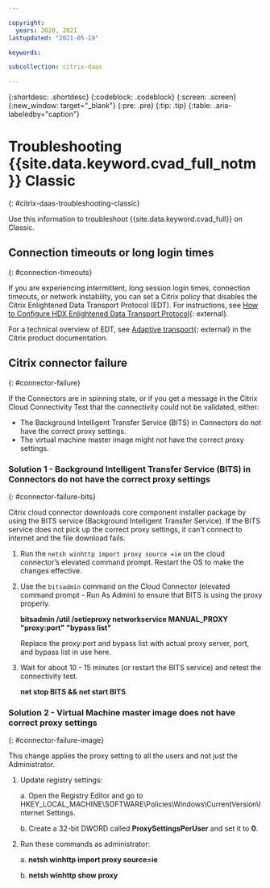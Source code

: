```yaml
---

copyright:
  years: 2020, 2021
lastupdated: "2021-05-19"

keywords:

subcollection: citrix-daas

---
```


{:shortdesc: .shortdesc}
{:codeblock: .codeblock}
{:screen: .screen}
{:new_window: target="_blank"}
{:pre: .pre}
{:tip: .tip}
{:table: .aria-labeledby="caption"}

# Troubleshooting {{site.data.keyword.cvad_full_notm}} Classic
{: #citrix-daas-troubleshooting-classic}

Use this information to troubleshoot {{site.data.keyword.cvad_full}} on Classic.

## Connection timeouts or long login times
{: #connection-timeouts}

If you are experiencing intermittent, long session login times, connection timeouts, or network instability, you can set a Citrix policy that disables the Citrix Enlightened Data Transport Protocol (EDT). For instructions, see [How to Configure HDX Enlightened Data Transport Protocol](https://support.citrix.com/article/CTX220732){: external}.

For a technical overview of EDT, see [Adaptive transport](https://docs.citrix.com/en-us/citrix-virtual-apps-desktops/technical-overview/hdx/adaptive-transport.html){: external} in the Citrix product documentation. 

## Citrix connector failure
{: #connector-failure}

If the Connectors are in spinning state, or if you get a message in the Citrix Cloud Connectivity Test that the connectivity could not be validated, either:

* The Background Intelligent Transfer Service (BITS) in Connectors do not have the correct proxy settings. 
* The virtual machine master image might not have the correct proxy settings. 

### Solution 1 - Background Intelligent Transfer Service (BITS) in Connectors do not have the correct proxy settings
{: #connector-failure-bits}

Citrix cloud connector downloads core component installer package by using the BITS service (Background Intelligent Transfer Service).
If the BITS service does not pick up the correct proxy settings, it can't connect to internet and the file download fails.

1.	Run the `netsh winhttp import proxy source =ie` on the cloud connector’s elevated command prompt. Restart the OS to make the changes effective.
2.	Use the `bitsadmin` command on the Cloud Connector (elevated command prompt - Run As Admin) to ensure that BITS is using the proxy properly. 

     **bitsadmin /util /setieproxy networkservice MANUAL_PROXY "proxy:port" "bypass list"**

    Replace the proxy:port and bypass list with actual proxy server, port, and bypass list in use here.

3. Wait for about 10 - 15 minutes (or restart the BITS service) and retest the connectivity test.

   **net stop BITS && net start BITS**

### Solution 2 - Virtual Machine master image does not have correct proxy settings
{: #connector-failure-image}

This change applies the proxy setting to all the users and not just the Administrator.  

1.  Update registry settings:

    a.  Open the Registry Editor and go to HKEY_LOCAL_MACHINE\SOFTWARE\Policies\Windows\CurrentVersion\Internet Settings.

    b.  Create a 32-bit DWORD called **ProxySettingsPerUser** and set it to **0**.

2.  Run these commands as administrator:

    a. **netsh winhttp import proxy source=ie**

    b. **netsh winhttp show proxy**




